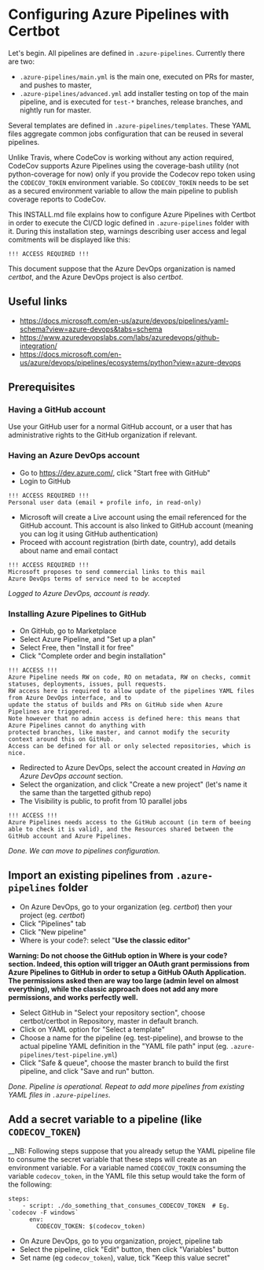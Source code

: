 # Configuring Azure Pipelines with Certbot

Let's begin. All pipelines are defined in `.azure-pipelines`. Currently there are two:
* `.azure-pipelines/main.yml` is the main one, executed on PRs for master, and pushes to master,
* `.azure-pipelines/advanced.yml` add installer testing on top of the main pipeline, and is executed for `test-*` branches, release branches, and nightly run for master.

Several templates are defined in `.azure-pipelines/templates`. These YAML files aggregate common jobs configuration that can be reused in several pipelines.

Unlike Travis, where CodeCov is working without any action required, CodeCov supports Azure Pipelines
using the coverage-bash utility (not python-coverage for now) only if you provide the Codecov repo token
using the `CODECOV_TOKEN` environment variable. So `CODECOV_TOKEN` needs to be set as a secured
environment variable to allow the main pipeline to publish coverage reports to CodeCov.

This INSTALL.md file explains how to configure Azure Pipelines with Certbot in order to execute the CI/CD logic defined in `.azure-pipelines` folder with it.
During this installation step, warnings describing user access and legal comitments will be displayed like this:
```
!!! ACCESS REQUIRED !!!
```

This document suppose that the Azure DevOps organization is named _certbot_, and the Azure DevOps project is also _certbot_.

## Useful links

* https://docs.microsoft.com/en-us/azure/devops/pipelines/yaml-schema?view=azure-devops&tabs=schema
* https://www.azuredevopslabs.com/labs/azuredevops/github-integration/
* https://docs.microsoft.com/en-us/azure/devops/pipelines/ecosystems/python?view=azure-devops

## Prerequisites

### Having a GitHub account

Use your GitHub user for a normal GitHub account, or a user that has administrative rights to the GitHub organization if relevant.

### Having an Azure DevOps account
- Go to https://dev.azure.com/, click "Start free with GitHub"
- Login to GitHub

```
!!! ACCESS REQUIRED !!!
Personal user data (email + profile info, in read-only)
```

- Microsoft will create a Live account using the email referenced for the GitHub account. This account is also linked to GitHub account (meaning you can log it using GitHub authentication)
- Proceed with account registration (birth date, country), add details about name and email contact

```
!!! ACCESS REQUIRED !!!
Microsoft proposes to send commercial links to this mail
Azure DevOps terms of service need to be accepted
```

_Logged to Azure DevOps, account is ready._

### Installing Azure Pipelines to GitHub

- On GitHub, go to Marketplace
- Select Azure Pipeline, and "Set up a plan"
- Select Free, then "Install it for free"
- Click "Complete order and begin installation"

```
!!! ACCESS !!!
Azure Pipeline needs RW on code, RO on metadata, RW on checks, commit statuses, deployments, issues, pull requests.
RW access here is required to allow update of the pipelines YAML files from Azure DevOps interface, and to
update the status of builds and PRs on GitHub side when Azure Pipelines are triggered.
Note however that no admin access is defined here: this means that Azure Pipelines cannot do anything with
protected branches, like master, and cannot modify the security context around this on GitHub.
Access can be defined for all or only selected repositories, which is nice.
```

- Redirected to Azure DevOps, select the account created in _Having an Azure DevOps account_ section.
- Select the organization, and click "Create a new project" (let's name it the same than the targetted github repo)
- The Visibility is public, to profit from 10 parallel jobs

```
!!! ACCESS !!!
Azure Pipelines needs access to the GitHub account (in term of beeing able to check it is valid), and the Resources shared between the GitHub account and Azure Pipelines.
```

_Done. We can move to pipelines configuration._

## Import an existing pipelines from `.azure-pipelines` folder

- On Azure DevOps, go to your organization (eg. _certbot_) then your project (eg. _certbot_)
- Click "Pipelines" tab
- Click "New pipeline"
- Where is your code?: select "__Use the classic editor__"

__Warning: Do not choose the GitHub option in Where is your code? section. Indeed, this option will trigger an OAuth
grant permissions from Azure Pipelines to GitHub in order to setup a GitHub OAuth Application. The permissions asked
then are way too large (admin level on almost everything), while the classic approach does not add any more
permissions, and works perfectly well.__

- Select GitHub in "Select your repository section", choose certbot/certbot in Repository, master in default branch.
- Click on YAML option for "Select a template"
- Choose a name for the pipeline (eg. test-pipeline), and browse to the actual pipeline YAML definition in the
  "YAML file path" input (eg. `.azure-pipelines/test-pipeline.yml`)
- Click "Safe & queue", choose the master branch to build the first pipeline, and click "Save and run" button.

_Done. Pipeline is operational. Repeat to add more pipelines from existing YAML files in `.azure-pipelines`._

## Add a secret variable to a pipeline (like `CODECOV_TOKEN`)

__NB: Following steps suppose that you already setup the YAML pipeline file to
consume the secret variable that these steps will create as an environment variable.
For a variable named `CODECOV_TOKEN` consuming the variable `codecov_token`,
in the YAML file this setup would take the form of the following:
```
steps:
    - script: ./do_something_that_consumes_CODECOV_TOKEN  # Eg. `codecov -F windows`
      env:
        CODECOV_TOKEN: $(codecov_token)
```

- On Azure DevOps, go to you organization, project, pipeline tab
- Select the pipeline, click "Edit" button, then click "Variables" button
- Set name (eg `codecov_token`), value, tick "Keep this value secret"

